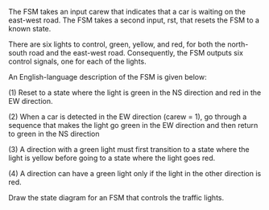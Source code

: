 The FSM takes an input carew that indicates that a car is waiting on the east-west road. The FSM takes a second input, rst, that resets the FSM to a known state.  

There are six lights to control, green, yellow, and red, for both the north-south road and the east-west road. Consequently, the FSM outputs six control signals, one for each of the lights.  

An English-language description of the FSM is given below:  

(1) Reset to a state where the light is green in the NS direction and red in the EW direction.  

(2) When a car is detected in the EW direction (carew = 1), go through a sequence that makes the light go green in the EW direction and then return to green in the NS direction  

(3) A direction with a green light must first transition to a state where the light is yellow before going to a state where the light goes red.  

(4) A direction can have a green light only if the light in the other direction is red.  

Draw the state diagram for an FSM that controls the traffic lights.   
